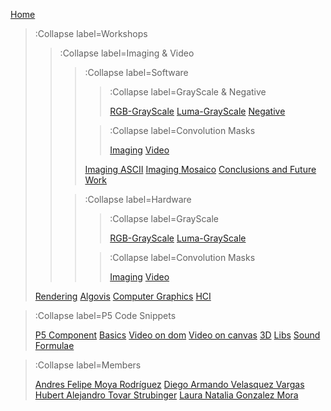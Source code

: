 [Home](/)

> :Collapse label=Workshops
>  
>  > :Collapse label=Imaging & Video
>  > 
>  >  >:Collapse label=Software
>  >  >
>  >  >  > :Collapse label=GrayScale & Negative
>  >  >  >
>  >  >  > [RGB-GrayScale](/docs/workshops/imagingRGBGrayScale)
>  >  >  > [Luma-GrayScale](/docs/workshops/imagingLumaGrayScale)
>  >  >  > [Negative](/docs/workshops/imagingNegative)
>  >  > 
>  >  >  > :Collapse label=Convolution Masks
>  >  >  >
>  >  >  > [Imaging](/docs/workshops/imagingConvolutionMasks)
>  >  >  > [Video](/docs/workshops/imagingConvolutionMasksVideos)
>  >  > 
>  >  >  [Imaging ASCII](/docs/workshops/imagingASCII)
>  >  >  [Imaging Mosaico](/docs/workshops/imagingMosaico)
>  >  >  [Conclusions and Future Work](/docs/workshops/conclusions)
>  >
>  >  >:Collapse label=Hardware
>  >  >
>  >  >  > :Collapse label=GrayScale
>  >  >  >
>  >  >  > [RGB-GrayScale](/docs/workshops/imgHardwareRGBGrayScale)
>  >  >  > [Luma-GrayScale](docs/workshops/imgHardwareLuma.md)
>  >  >
>  >  >  > :Collapse label=Convolution Masks
>  >  >  >
>  >  >  > [Imaging](/docs/workshops/imgHardwareConvolutionMasks)
>  >  >  > [Video]()
>
> [Rendering](/docs/workshops/rendering)
> [Algovis](/docs/workshops/algovis)
> [Computer Graphics](/docs/workshops/cg)
> [HCI](/docs/workshops/hci)

> :Collapse label=P5 Code Snippets
> 
> [P5 Component](/docs/snippets/component)
> [Basics](/docs/snippets/basic)
> [Video on dom](/docs/snippets/video-dom)
> [Video on canvas](/docs/snippets/video-canvas)
> [3D](/docs/snippets/3d)
> [Libs](/docs/snippets/lib)
> [Sound](/docs/snippets/sound)
> [Formulae](/docs/snippets/formulae)

> :Collapse label=Members
> 
> [Andres Felipe Moya Rodríguez](/docs/members/Andres-Felipe-Moya-Rodriguez)
> [Diego Armando Velasquez Vargas](/docs/members/Diego-Armando-Velasquez-Vargas)
> [Hubert Alejandro Tovar Strubinger](/docs/members/Hubert-Alejandro-Tovar-Strubinger)
> [Laura Natalia Gonzalez Mora](/docs/members/Laura-Natalia-Gonzalez-Mora)
